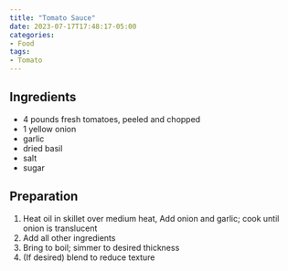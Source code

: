 ```yaml
---
title: "Tomato Sauce"
date: 2023-07-17T17:48:17-05:00
categories:
- Food
tags:
- Tomato
---
```


## Ingredients
* 4 pounds fresh tomatoes, peeled and chopped
* 1 yellow onion
* garlic
* dried basil
* salt
* sugar

## Preparation
1. Heat oil in skillet over medium heat, Add onion and garlic; cook until onion is translucent
2. Add all other ingredients
3. Bring to boil; simmer to desired thickness
4. (If desired) blend to reduce texture

